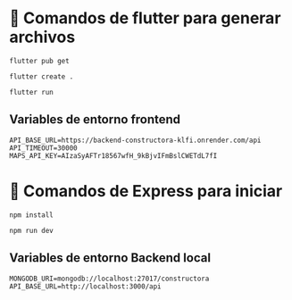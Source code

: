 # 🔧 Comandos de flutter para generar archivos

```
flutter pub get
```

```
flutter create .
```

```
flutter run
```

## Variables de entorno frontend

```
API_BASE_URL=https://backend-constructora-klfi.onrender.com/api
API_TIMEOUT=30000
MAPS_API_KEY=AIzaSyAFTr18567wfH_9kBjvIFmBslCWETdL7fI
```

# 🔧 Comandos de Express para iniciar

```
npm install
```

```
npm run dev
```

## Variables de entorno Backend local

```
MONGODB_URI=mongodb://localhost:27017/constructora
API_BASE_URL=http://localhost:3000/api
```

